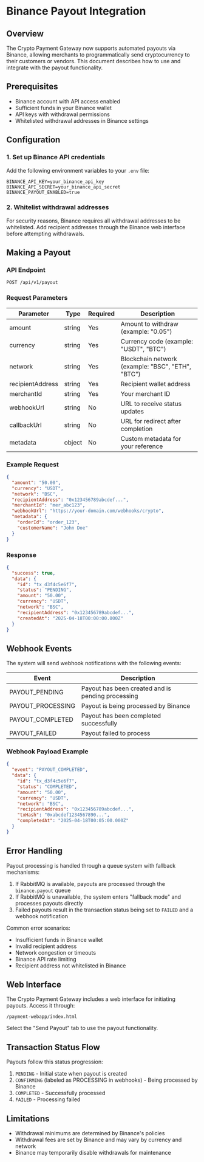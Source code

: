 # Binance Payout Integration

## Overview

The Crypto Payment Gateway now supports automated payouts via Binance, allowing merchants to programmatically send cryptocurrency to their customers or vendors. This document describes how to use and integrate with the payout functionality.

## Prerequisites

- Binance account with API access enabled
- Sufficient funds in your Binance wallet
- API keys with withdrawal permissions
- Whitelisted withdrawal addresses in Binance settings

## Configuration

### 1. Set up Binance API credentials

Add the following environment variables to your `.env` file:

```
BINANCE_API_KEY=your_binance_api_key
BINANCE_API_SECRET=your_binance_api_secret
BINANCE_PAYOUT_ENABLED=true
```

### 2. Whitelist withdrawal addresses

For security reasons, Binance requires all withdrawal addresses to be whitelisted. Add recipient addresses through the Binance web interface before attempting withdrawals.

## Making a Payout

### API Endpoint

```
POST /api/v1/payout
```

### Request Parameters

| Parameter | Type | Required | Description |
|-----------|------|----------|-------------|
| amount | string | Yes | Amount to withdraw (example: "0.05") |
| currency | string | Yes | Currency code (example: "USDT", "BTC") |
| network | string | Yes | Blockchain network (example: "BSC", "ETH", "BTC") |
| recipientAddress | string | Yes | Recipient wallet address |
| merchantId | string | Yes | Your merchant ID |
| webhookUrl | string | No | URL to receive status updates |
| callbackUrl | string | No | URL for redirect after completion |
| metadata | object | No | Custom metadata for your reference |

### Example Request

```json
{
  "amount": "50.00",
  "currency": "USDT",
  "network": "BSC",
  "recipientAddress": "0x123456789abcdef...",
  "merchantId": "mer_abc123",
  "webhookUrl": "https://your-domain.com/webhooks/crypto",
  "metadata": {
    "orderId": "order_123",
    "customerName": "John Doe"
  }
}
```

### Response

```json
{
  "success": true,
  "data": {
    "id": "tx_d3f4c5e6f7",
    "status": "PENDING",
    "amount": "50.00",
    "currency": "USDT",
    "network": "BSC",
    "recipientAddress": "0x123456789abcdef...",
    "createdAt": "2025-04-18T00:00:00.000Z"
  }
}
```

## Webhook Events

The system will send webhook notifications with the following events:

| Event | Description |
|-------|-------------|
| PAYOUT_PENDING | Payout has been created and is pending processing |
| PAYOUT_PROCESSING | Payout is being processed by Binance |
| PAYOUT_COMPLETED | Payout has been completed successfully |
| PAYOUT_FAILED | Payout failed to process |

### Webhook Payload Example

```json
{
  "event": "PAYOUT_COMPLETED",
  "data": {
    "id": "tx_d3f4c5e6f7",
    "status": "COMPLETED",
    "amount": "50.00",
    "currency": "USDT",
    "network": "BSC",
    "recipientAddress": "0x123456789abcdef...",
    "txHash": "0xabcdef1234567890...",
    "completedAt": "2025-04-18T00:05:00.000Z"
  }
}
```

## Error Handling

Payout processing is handled through a queue system with fallback mechanisms:

1. If RabbitMQ is available, payouts are processed through the `binance.payout` queue
2. If RabbitMQ is unavailable, the system enters "fallback mode" and processes payouts directly
3. Failed payouts result in the transaction status being set to `FAILED` and a webhook notification

Common error scenarios:

- Insufficient funds in Binance wallet
- Invalid recipient address
- Network congestion or timeouts
- Binance API rate limiting
- Recipient address not whitelisted in Binance

## Web Interface

The Crypto Payment Gateway includes a web interface for initiating payouts. Access it through:

```
/payment-webapp/index.html
```

Select the "Send Payout" tab to use the payout functionality.

## Transaction Status Flow

Payouts follow this status progression:

1. `PENDING` - Initial state when payout is created
2. `CONFIRMING` (labeled as PROCESSING in webhooks) - Being processed by Binance
3. `COMPLETED` - Successfully processed
4. `FAILED` - Processing failed

## Limitations

- Withdrawal minimums are determined by Binance's policies
- Withdrawal fees are set by Binance and may vary by currency and network
- Binance may temporarily disable withdrawals for maintenance 